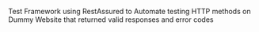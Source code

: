 Test Framework using RestAssured to Automate testing HTTP methods on Dummy Website that returned valid responses and error codes
